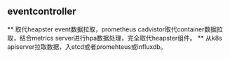## eventcontroller
** 取代heapster event数据拉取，prometheus cadvistor取代container数据拉取，结合metrics server进行hpa数据处理，完全取代heapster组件。
** 从k8s apiserver拉取数据，入etcd或者promehteus或influxdb。
